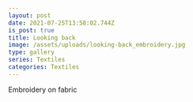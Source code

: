 ```yaml
---
layout: post
date: 2021-07-25T13:58:02.744Z
is_post: true
title: Looking back
image: /assets/uploads/looking-back_embroidery.jpg
type: gallery
series: Textiles
categories: Textiles
---
```

Embroidery on fabric